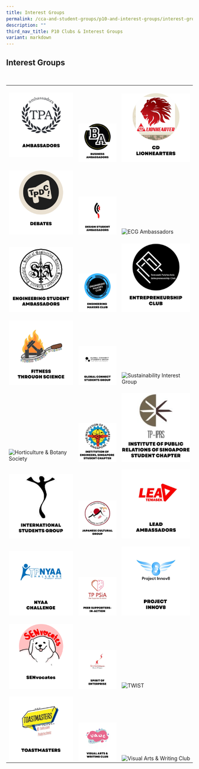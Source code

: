 ```yaml
---
title: Interest Groups
permalink: /cca-and-student-groups/p10-and-interest-groups/interest-groups/
description: ""
third_nav_title: P10 Clubs & Interest Groups
variant: markdown
---
```

## Interest Groups 

<div>

&nbsp;&nbsp;&nbsp;&nbsp;&nbsp;&nbsp;&nbsp;&nbsp;&nbsp;&nbsp;&nbsp; <br><table><tbody><tr>
					<td style="max-width:33%; vertical-align:bottom; border:none"><br>
<a href="/interest-groups/ambassadors/" style="text-decoration: none">
<img src="/images/Interest Groups/AMBASSADORS_button-01-v2.png" style="display:block;margin-left:auto;margin-right:auto;" alt="Ambassadors">
</a>
</td><td style="max-width:33%; vertical-align:bottom; border:none"><br>
<a href="/interest-groups/business-ambassadors/" style="text-decoration: none">
<img src="/images/Interest Groups/BA_button-01.png" style="display:block;margin-left:auto;margin-right:auto;" alt="Business Ambassadors">
</a>
</td>
					<td style="max-width:33%; vertical-align:bottom; border:none"><br>
<a href="/interest-groups/cd-lionhearters/" style="text-decoration: none">
<img src="/images/Interest Groups/LIONHEARTERS_button-01-v2.png" style="display:block;margin-left:auto;margin-right:auto;" alt="CD Lionhearters">
</a>
</td></tr><tr>
					<td style="max-width:33%; vertical-align:bottom; border:none"><br>
<a href="/interest-groups/debates/" style="text-decoration: none">
<img src="/images/Interest Groups/DEBATES_button-01-v2.png" style="display:block;margin-left:auto;margin-right:auto;" alt="Debates">
</a>
</td>
					<td style="max-width:33%; vertical-align:bottom; border:none"><br>
<a href="/interest-groups/design-student-ambassadors/" style="text-decoration: none">
<img src="/images/Interest Groups/DSA_button-01.png" style="display:block;margin-left:auto;margin-right:auto;" alt="Design Student Ambassadors">
</a>
						</td>
					<td style="max-width:33%; vertical-align:bottom; border:none"><br>
<a href="/interest-groups/ecgambassadors/" style="text-decoration: none">
<img src="https://hosting.photobucket.com/images/i/tracyng81/ECG_Square.png?width=590&amp;height=590&amp;fit=bounds" style="display:block;margin-left:auto;margin-right:auto;" alt="ECG Ambassadors">
</a>					
</td></tr><tr>
<td style="max-width:33%; vertical-align:bottom; border:none"><br>
<a href="/interest-groups/engineering-student-ambassadors/" style="text-decoration: none">
<img src="/images/Interest Groups/ESA_button-01.png" style="display:block;margin-left:auto;margin-right:auto;" alt="Engineering Student Ambassadors">
</a>
	</td><td style="max-width:33%; vertical-align:bottom; border:none"><br>
<a href="/interest-groups/engineering-makers-club/" style="text-decoration: none">
<img src="/images/Interest Groups/EMC_button-01.png" style="display:block;margin-left:auto;margin-right:auto;" alt="Engineering Makers Club">
</a>
</td>
	<td style="max-width:33%; vertical-align:bottom; border:none"><br>
<a href="/interest-groups/entrepreneurship-club/" style="text-decoration: none">
<img src="/images/Interest Groups/EC_button-01.png" style="display:block;margin-left:auto;margin-right:auto;" alt="Entrepreneurship Club">
</a>
</td>
					</tr>
					<tr><td style="max-width:33%; vertical-align:bottom; border:none"><br>
<a href="/interest-groups/fitness-through-science/" style="text-decoration: none">
<img src="/images/Interest Groups/FITS_button-01.png" style="display:block;margin-left:auto;margin-right:auto;" alt="Fitness Through Science">
</a>
						</td><td style="max-width:33%; vertical-align:bottom; border:none"><br>
<a href="/interest-groups/global-connect-student-group/" style="text-decoration: none">
<img src="/images/Interest Groups/GCSG_button-01.png" style="display:block;margin-left:auto;margin-right:auto;" alt="Global Connect Student Group">
</a>
						</td><td style="max-width:33%; vertical-align:bottom; border:none"><br>
<a href="/interest-groups/green-interest-group/" style="text-decoration: none">
<img src="https://hosting.photobucket.com/images/i/tracyng81/Icons-01.png?width=320&amp;height=320&amp;fit=bounds" style="display:block;margin-left:auto;margin-right:auto;" alt="Sustainability Interest Group">
</a>
</td>
					</tr>
					<tr>
										<td style="max-width:33%; vertical-align:bottom; border:none"><br>
<a href="/interest-groups/horticulture/" style="text-decoration: none">
<img src="https://hosting.photobucket.com/images/i/tracyng81/HORTICULTURE_BOTANY_SOCIETY.png?width=320&amp;height=320&amp;fit=bounds" style="display:block;margin-left:auto;margin-right:auto;" alt="Horticulture &amp; Botany Society">
						</a></td><td style="max-width:33%; vertical-align:bottom; border:none"><br>
<a href="/interest-groups/ies-student-chapter/" style="text-decoration: none">
<img src="/images/Interest Groups/IES_button-01.png" style="display:block;margin-left:auto;margin-right:auto;" alt="Institution of Engineers, Singapore Student Chapter">
</a>
						</td><td style="max-width:33%; vertical-align:bottom; border:none"><br>
<a href="/interest-groups/iprs-student-chapter/" style="text-decoration: none">
<img src="/images/Interest Groups/IPRS_button-01-v2.png" style="display:block;margin-left:auto;margin-right:auto;" alt="Institute of Public Relations of Singapore Student Chapter">
</a>
	</td>
					</tr>
					<tr>
					<td style="max-width:33%; vertical-align:bottom; border:none"><br>
<a href="/interest-groups/international-students-group/" style="text-decoration: none">
<img src="/images/Interest Groups/ISG_button-01-v2.png" style="display:block;margin-left:auto;margin-right:auto;" alt="International Students Group">
</a>
</td><td style="max-width:33%; vertical-align:bottom; border:none"><br>
<a href="/interest-groups/japanese-cultural-group/" style="text-decoration: none">
<img src="/images/Interest Groups/JCG_button-01.png" style="display:block;margin-left:auto;margin-right:auto;" alt="Japanese Cultural Group">
</a>
	</td><td style="max-width:33%; vertical-align:bottom; border:none"><br>
<a href="/interest-groups/LEAD-ambassadors/" style="text-decoration: none">
<img src="/images/Interest Groups/LEAD_button-01.png" style="display:block;margin-left:auto;margin-right:auto;" alt="LEAD Ambassadors">
						</a></td>
					</tr>
		<tr><td style="max-width:33%; vertical-align:bottom; border:none"><br>
<a href="/interest-groups/nyaa-challenge/" style="text-decoration: none">
<img src="/images/Interest Groups/NYAA_button-01.png" style="display:block;margin-left:auto;margin-right:auto;" alt="NYAA Challenge">
</a>
	
</td><td style="max-width:33%; vertical-align:bottom; border:none"><br>
<a href="/interest-groups/peer-supporters-in-action/" style="text-decoration: none">
<img src="/images/Interest Groups/PSIA_button-01.png" style="display:block;margin-left:auto;margin-right:auto;" alt="Peer Supporters-in-Action">
</a>
</td><td style="max-width:33%; vertical-align:bottom; border:none"><br>
<a href="/interest-groups/project-innov8/" style="text-decoration: none">
<img src="/images/Interest Groups/PROJECT INNOV8_button-01.png" style="display:block;margin-left:auto;margin-right:auto;" alt="Project Innov8">
						</a></td>
					</tr>
<tr>
<td style="max-width:33%; vertical-align:bottom; border:none"><br>
	<a href="/interest-groups/senvocates/" style="text-decoration: none">
<img src="/images/Interest Groups/SENVOCATES_button-01.png" style="display:block;margin-left:auto;margin-right:auto;" alt="SENvocates">
</a>
</td><td style="max-width:33%; vertical-align:bottom; border:none"><br>
<a href="/interest-groups/spirit-of-enterprise/" style="text-decoration: none">
<img src="/images/Interest Groups/SOE_button-01-v2.png" style="display:block;margin-left:auto;margin-right:auto;" alt="Spirit of Enterprise">
</a>
</td><td style="max-width:33%; vertical-align:bottom; border:none"><br>
<a href="/interest-groups/twist/" style="text-decoration: none">
<img src="https://hosting.photobucket.com/images/i/tracyng81/TWIST.png?width=320&amp;height=320&amp;fit=bounds" style="display:block;margin-left:auto;margin-right:auto;" alt="TWIST">
</a>
</td></tr><tr>
					<td style="max-width:33%; vertical-align:bottom; border:none"><br>
<a href="/interest-groups/toastmasters/" style="text-decoration: none">
<img src="/images/Interest Groups/TOASTMASTERS_button-01.png" style="display:block;margin-left:auto;margin-right:auto;" alt="Toastmasters">			
</a>
	</td><td style="max-width:33%; vertical-align:bottom; border:none"><br>
<a href="/interest-groups/visual-arts-and-writing-club/" style="text-decoration: none">
<img src="/images/Interest Groups/VAWC_button-01.png" style="display:block;margin-left:auto;margin-right:auto;" alt="Visual Arts &amp; Writing Club">
</a>
		</td><td style="max-width:33%; vertical-align:bottom; border:none"><br>
<a href="/global-ambassadors-engineering/" style="text-decoration: none">
<img src="https://hosting.photobucket.com/images/i/tracyng81/GA-Logo-Final.png?width=590&amp;height=590&amp;fit=bounds" style="display:block;margin-left:auto;margin-right:auto;" alt="Visual Arts &amp; Writing Club">
</a>
</td></tr></tbody></table>
</div>